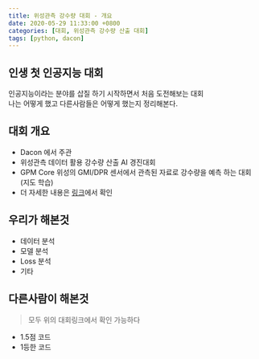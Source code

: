 ```yaml
---
title: 위성관측 강수량 대회 - 개요
date: 2020-05-29 11:33:00 +0800
categories: [대회, 위성관측 강수량 산출 대회]
tags: [python, dacon]
---
```


## 인생 첫 인공지능 대회

인공지능이라는 분야를 삽질 하기 시작하면서 처음 도전해보는 대회  
나는 어떻게 했고 다른사람들은 어떻게 했는지 정리해본다.

## 대회 개요

* Dacon 에서 주관
* 위성관측 데이터 활용 강수량 산출 AI 경진대회
* GPM Core 위성의 GMI/DPR 센서에서 관측된 자료로 강수량을 예측 하는 대회 (지도 학습)
* 더 자세한 내용은 [링크](https://dacon.io/competitions/official/235591/overview/)에서 확인

## 우리가 해본것

* 데이터 분석
* 모델 분석
* Loss 분석
* 기타

## 다른사람이 해본것

> 모두 위의 대회링크에서 확인 가능하다

* 1.5점 코드
* 1등한 코드
